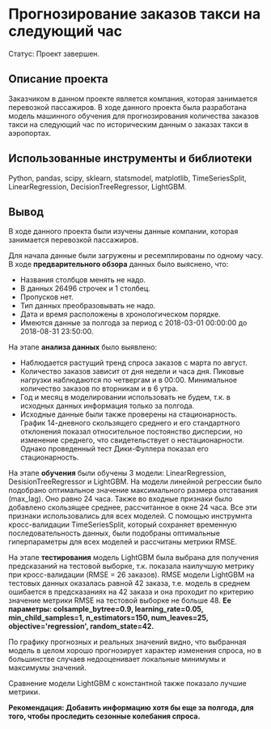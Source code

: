 # Прогнозирование заказов такси на следующий час
Статус: Проект завершен.

## Описание проекта
Заказчиком в данном проекте является компания, которая занимается перевозкой пассажиров.
В ходе данного проекта была разработана модель машинного обучения для прогнозирования количества заказов такси на следующий час по историческим данным о заказах такси в аэропортах.

## Использованные инструменты и библиотеки
Python, pandas, scipy, sklearn, statsmodel, matplotlib, TimeSeriesSplit, LinearRegression, DecisionTreeRegressor, LightGBM.

## Вывод
В ходе данного проекта были изучены данные компании, которая занимается перевозкой пассажиров.

Для начала данные были загружены и ресемплированы по одному часу. В ходе **предварительного обзора** данных было выяснено, что:
- Названия столбцов менять не надо.
- В данных 26496 строчек и 1 столбец.
- Пропусков нет.
- Тип данных преобразовывать не надо.
- Дата и время расположены в хронологическом порядке.
- Имеются данные за полгода за период с 2018-03-01 00:00:00 до 2018-08-31 23:50:00.

На этапе **анализа данных** было выявлено:
- Наблюдается растущий тренд спроса заказов с марта по август.
- Количество заказов зависит от дня недели и часа дня. Пиковые нагрузки наблюдаются по четвергам и в 00:00. Минимальное количество заказов по вторникам и в 6 утра.
- Год и месяц в моделировании использовать не будем, т.к. в исходных данных информация только за полгода.
- Исходные данные были также проверены на стационарность. График 14-дневного скользящего среднего и его стандартного отклонения показал относительное постоянство дисперсии, но изменение среднего, что свидетельствует о нестационарности. Однако проведенный тест Дики-Фуллера показал его стационарность.

На этапе **обучения** были обучены 3 модели: LinearRegression, DesisionTreeRegressor и LightGBM.
На модели линейной регрессии было подобрано оптимальное значение максимального размера отставания (max_lag). Оно равно 24 часа. Также во входные признаки было добавлено скользящее среднее, рассчитанное в окне 24 часа. Все эти признаки использовались для всех моделей.
С помощью инструмнта кросс-валидации TimeSeriesSplit, который сохраняет временную последовательность данных, были подобраны оптимальные гиперпараметры для всех моделей и рассчитаны метрики RMSE.

На этапе **тестирования** модель LightGBM была выбрана для получения предсказаний на тестовой выборке, т.к. показала наилучшую метрику при кросс-валидации (RMSE = 26 заказов). RMSE модели LightGBM на тестовых данных оказалась равной 42 заказа, т.е. модель в среднем ошибается в предсказаниях на 42 заказа и она проходит по критерию значение метрики RMSE на тестовой выборке не больше 48. **Ее параметры: colsample_bytree=0.9, learning_rate=0.05, min_child_samples=1, n_estimators=150, num_leaves=25, objective='regression', random_state=42.**

По графику прогнозных и реальных значений видно, что выбранная модель в целом хорошо прогнозирует характер изменения спроса, но в большинстве случаев недооценивает локальные минимумы и максимумы значений.

Сравнение модели LightGBM с константной также показало лучшие метрики.

**Рекомендация: Добавить информацию хотя бы еще за полгода, для того, чтобы проследить сезонные колебания спроса.**
